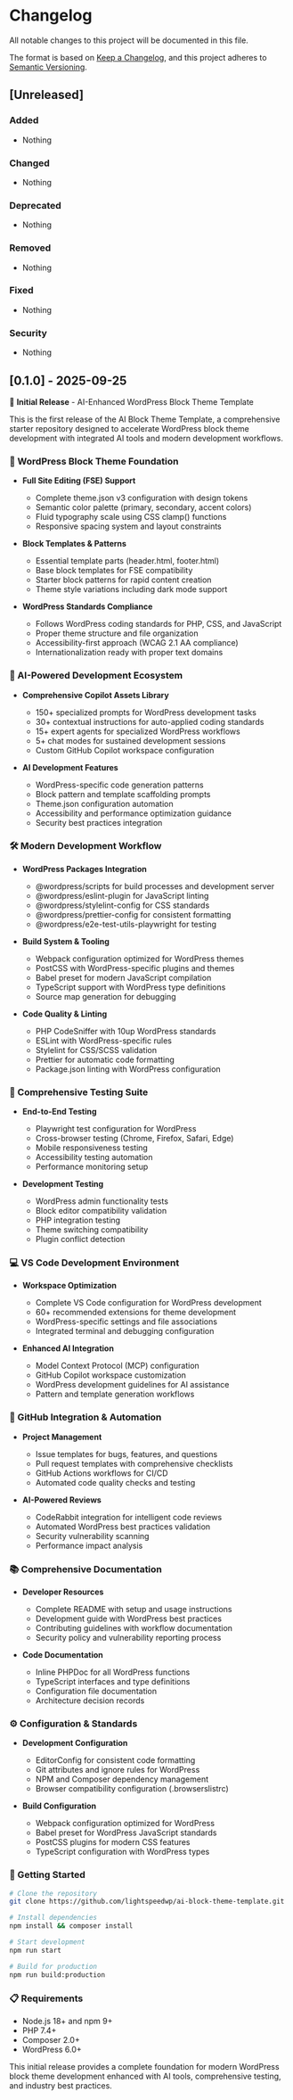 # Changelog

All notable changes to this project will be documented in this file.

The format is based on [Keep a Changelog](https://keepachangelog.com/en/1.0.0/),
and this project adheres to [Semantic Versioning](https://semver.org/spec/v2.0.0.html).

## [Unreleased]

### Added

- Nothing

### Changed

- Nothing

### Deprecated

- Nothing

### Removed

- Nothing

### Fixed

- Nothing

### Security

- Nothing

## [0.1.0] - 2025-09-25

🎉 **Initial Release** - AI-Enhanced WordPress Block Theme Template

This is the first release of the AI Block Theme Template, a comprehensive starter repository designed to accelerate WordPress block theme development with integrated AI tools and modern development workflows.

### 🎨 WordPress Block Theme Foundation

- **Full Site Editing (FSE) Support**
  - Complete theme.json v3 configuration with design tokens
  - Semantic color palette (primary, secondary, accent colors)
  - Fluid typography scale using CSS clamp() functions
  - Responsive spacing system and layout constraints
  
- **Block Templates & Patterns**
  - Essential template parts (header.html, footer.html)
  - Base block templates for FSE compatibility
  - Starter block patterns for rapid content creation
  - Theme style variations including dark mode support

- **WordPress Standards Compliance**
  - Follows WordPress coding standards for PHP, CSS, and JavaScript
  - Proper theme structure and file organization
  - Accessibility-first approach (WCAG 2.1 AA compliance)
  - Internationalization ready with proper text domains

### 🤖 AI-Powered Development Ecosystem

- **Comprehensive Copilot Assets Library**
  - 150+ specialized prompts for WordPress development tasks
  - 30+ contextual instructions for auto-applied coding standards
  - 15+ expert agents for specialized WordPress workflows
  - 5+ chat modes for sustained development sessions
  - Custom GitHub Copilot workspace configuration

- **AI Development Features**
  - WordPress-specific code generation patterns
  - Block pattern and template scaffolding prompts
  - Theme.json configuration automation
  - Accessibility and performance optimization guidance
  - Security best practices integration

### 🛠️ Modern Development Workflow

- **WordPress Packages Integration**
  - @wordpress/scripts for build processes and development server
  - @wordpress/eslint-plugin for JavaScript linting
  - @wordpress/stylelint-config for CSS standards
  - @wordpress/prettier-config for consistent formatting
  - @wordpress/e2e-test-utils-playwright for testing

- **Build System & Tooling**
  - Webpack configuration optimized for WordPress themes
  - PostCSS with WordPress-specific plugins and themes
  - Babel preset for modern JavaScript compilation
  - TypeScript support with WordPress type definitions
  - Source map generation for debugging

- **Code Quality & Linting**
  - PHP CodeSniffer with 10up WordPress standards
  - ESLint with WordPress-specific rules
  - Stylelint for CSS/SCSS validation
  - Prettier for automatic code formatting
  - Package.json linting with WordPress configuration

### 🧪 Comprehensive Testing Suite

- **End-to-End Testing**
  - Playwright test configuration for WordPress
  - Cross-browser testing (Chrome, Firefox, Safari, Edge)
  - Mobile responsiveness testing
  - Accessibility testing automation
  - Performance monitoring setup

- **Development Testing**
  - WordPress admin functionality tests
  - Block editor compatibility validation
  - PHP integration testing
  - Theme switching compatibility
  - Plugin conflict detection

### 💻 VS Code Development Environment

- **Workspace Optimization**
  - Complete VS Code configuration for WordPress development
  - 60+ recommended extensions for theme development
  - WordPress-specific settings and file associations
  - Integrated terminal and debugging configuration

- **Enhanced AI Integration**
  - Model Context Protocol (MCP) configuration
  - GitHub Copilot workspace customization
  - WordPress development guidelines for AI assistance
  - Pattern and template generation workflows

### 🔄 GitHub Integration & Automation

- **Project Management**
  - Issue templates for bugs, features, and questions
  - Pull request templates with comprehensive checklists
  - GitHub Actions workflows for CI/CD
  - Automated code quality checks and testing

- **AI-Powered Reviews**
  - CodeRabbit integration for intelligent code reviews
  - Automated WordPress best practices validation
  - Security vulnerability scanning
  - Performance impact analysis

### 📚 Comprehensive Documentation

- **Developer Resources**
  - Complete README with setup and usage instructions
  - Development guide with WordPress best practices
  - Contributing guidelines with workflow documentation
  - Security policy and vulnerability reporting process

- **Code Documentation**
  - Inline PHPDoc for all WordPress functions
  - TypeScript interfaces and type definitions
  - Configuration file documentation
  - Architecture decision records

### ⚙️ Configuration & Standards

- **Development Configuration**
  - EditorConfig for consistent code formatting
  - Git attributes and ignore rules for WordPress
  - NPM and Composer dependency management
  - Browser compatibility configuration (.browserslistrc)

- **Build Configuration**
  - Webpack configuration optimized for WordPress
  - Babel preset for WordPress JavaScript standards
  - PostCSS plugins for modern CSS features
  - TypeScript configuration with WordPress types

### 🚀 Getting Started

```bash
# Clone the repository
git clone https://github.com/lightspeedwp/ai-block-theme-template.git

# Install dependencies
npm install && composer install

# Start development
npm run start

# Build for production
npm run build:production
```

### 📋 Requirements

- Node.js 18+ and npm 9+
- PHP 7.4+
- Composer 2.0+
- WordPress 6.0+

This initial release provides a complete foundation for modern WordPress block theme development enhanced with AI tools, comprehensive testing, and industry best practices.
